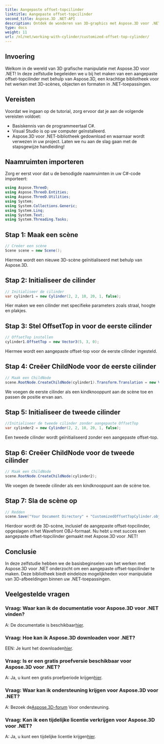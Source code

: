 ```yaml
---
title: Aangepaste offset-topcilinder
linktitle: Aangepaste offset-topcilinder
second_title: Aspose.3D .NET-API
description: Ontdek de wonderen van 3D-graphics met Aspose.3D voor .NET. Leer moeiteloos op maat gemaakte offset-topcilinders maken. Verbeter nu uw codeerervaring!
type: docs
weight: 11
url: /nl/net/working-with-cylinder/customized-offset-top-cylinder/
---
```

## Invoering
Welkom in de wereld van 3D grafische manipulatie met Aspose.3D voor .NET! In deze zelfstudie begeleiden we u bij het maken van een aangepaste offset-topcilinder met behulp van Aspose.3D, een krachtige bibliotheek voor het werken met 3D-scènes, objecten en formaten in .NET-toepassingen.
## Vereisten
Voordat we ingaan op de tutorial, zorg ervoor dat je aan de volgende vereisten voldoet:
- Basiskennis van de programmeertaal C#.
- Visual Studio is op uw computer geïnstalleerd.
- Aspose.3D voor .NET-bibliotheek gedownload en waarnaar wordt verwezen in uw project.
Laten we nu aan de slag gaan met de stapsgewijze handleiding!
## Naamruimten importeren
Zorg er eerst voor dat u de benodigde naamruimten in uw C#-code importeert:
```csharp
using Aspose.ThreeD;
using Aspose.ThreeD.Entities;
using Aspose.ThreeD.Utilities;
using System;
using System.Collections.Generic;
using System.Linq;
using System.Text;
using System.Threading.Tasks;
```
## Stap 1: Maak een scène
```csharp
// Creëer een scène
Scene scene = new Scene();
```
Hiermee wordt een nieuwe 3D-scène geïnitialiseerd met behulp van Aspose.3D.
## Stap 2: Initialiseer de cilinder
```csharp
// Initialiseer de cilinder
var cylinder1 = new Cylinder(2, 2, 10, 20, 1, false);
```
Hier maken we een cilinder met specifieke parameters zoals straal, hoogte en plakjes.
## Stap 3: Stel OffsetTop in voor de eerste cilinder
```csharp
// OffsetTop instellen
cylinder1.OffsetTop = new Vector3(5, 3, 0);
```
Hiermee wordt een aangepaste offset-top voor de eerste cilinder ingesteld.
## Stap 4: Creëer ChildNode voor de eerste cilinder
```csharp
// Maak een ChildNode
scene.RootNode.CreateChildNode(cylinder1).Transform.Translation = new Vector3(10, 0, 0);
```
We voegen de eerste cilinder als een kindknooppunt aan de scène toe en passen de positie ervan aan.
## Stap 5: Initialiseer de tweede cilinder
```csharp
//Initialiseer de tweede cilinder zonder aangepaste OffsetTop
var cylinder2 = new Cylinder(2, 2, 10, 20, 1, false);
```
Een tweede cilinder wordt geïnitialiseerd zonder een aangepaste offset-top.
## Stap 6: Creëer ChildNode voor de tweede cilinder
```csharp
// Maak een ChildNode
scene.RootNode.CreateChildNode(cylinder2);
```
We voegen de tweede cilinder als een kindknooppunt aan de scène toe.
## Stap 7: Sla de scène op
```csharp
// Redden
scene.Save("Your Document Directory" + "CustomizedOffsetTopCylinder.obj", FileFormat.WavefrontOBJ);
```
Hierdoor wordt de 3D-scène, inclusief de aangepaste offset-topcilinder, opgeslagen in het Wavefront OBJ-formaat.
Nu hebt u met succes een aangepaste offset-topcilinder gemaakt met Aspose.3D voor .NET!
## Conclusie
In deze zelfstudie hebben we de basisbeginselen van het werken met Aspose.3D voor .NET onderzocht om een aangepaste offset-topcilinder te maken. Deze bibliotheek biedt eindeloze mogelijkheden voor manipulatie van 3D-afbeeldingen binnen uw .NET-toepassingen.
## Veelgestelde vragen
### Vraag: Waar kan ik de documentatie voor Aspose.3D voor .NET vinden?
 A: De documentatie is beschikbaar[hier](https://reference.aspose.com/3d/net/).
### Vraag: Hoe kan ik Aspose.3D downloaden voor .NET?
 EEN: Je kunt het downloaden[hier](https://releases.aspose.com/3d/net/).
### Vraag: Is er een gratis proefversie beschikbaar voor Aspose.3D voor .NET?
 A: Ja, u kunt een gratis proefperiode krijgen[hier](https://releases.aspose.com/).
### Vraag: Waar kan ik ondersteuning krijgen voor Aspose.3D voor .NET?
 A: Bezoek de[Aspose.3D-forum](https://forum.aspose.com/c/3d/18) Voor ondersteuning.
### Vraag: Kan ik een tijdelijke licentie verkrijgen voor Aspose.3D voor .NET?
 A: Ja, u kunt een tijdelijke licentie krijgen[hier](https://purchase.aspose.com/temporary-license/).